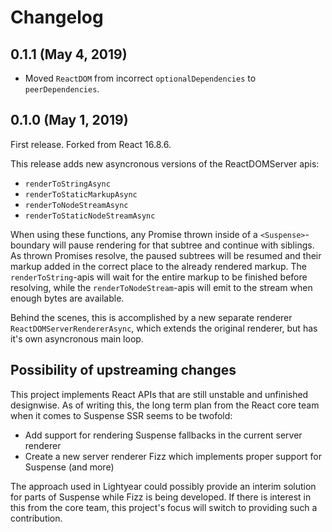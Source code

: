 # Changelog

## 0.1.1 (May 4, 2019)

* Moved `ReactDOM` from incorrect `optionalDependencies` to `peerDependencies`.

## 0.1.0 (May 1, 2019)

First release. Forked from React 16.8.6.

This release adds new asyncronous versions of the ReactDOMServer apis:

* `renderToStringAsync`
* `renderToStaticMarkupAsync`
* `renderToNodeStreamAsync`
* `renderToStaticNodeStreamAsync`

When using these functions, any Promise thrown inside of a `<Suspense>`-boundary will pause rendering for that subtree and continue with siblings. As thrown Promises resolve, the paused subtrees will be resumed and their markup added in the correct place to the already rendered markup. The `renderToString`-apis will wait for the entire markup to be finished before resolving, while the `renderToNodeStream`-apis will emit to the stream when enough bytes are available.

Behind the scenes, this is accomplished by a new separate renderer `ReactDOMServerRendererAsync`, which extends the original renderer, but has it's own asyncronous main loop.

## Possibility of upstreaming changes

This project implements React APIs that are still unstable and unfinished designwise. As of writing this, the long term plan from the React core team when it comes to Suspense SSR seems to be twofold:

* Add support for rendering Suspense fallbacks in the current server renderer
* Create a new server renderer Fizz which implements proper support for Suspense (and more)

The approach used in Lightyear could possibly provide an interim solution for parts of Suspense while Fizz is being developed. If there is interest in this from the core team, this project's focus will switch to providing such a contribution.
